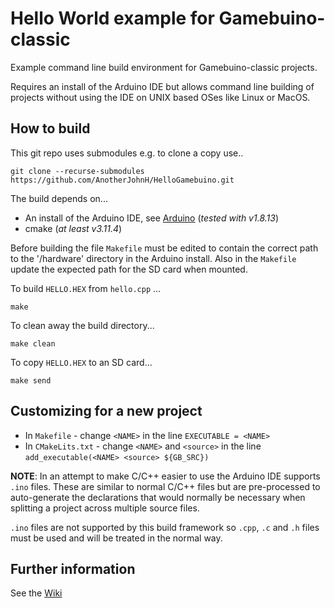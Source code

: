 # Hello World example for Gamebuino-classic

Example command line build environment for Gamebuino-classic projects.

Requires an install of the Arduino IDE but allows command line building
of projects without using the IDE on UNIX based OSes like Linux or MacOS.

## How to build

This git repo uses submodules e.g. to clone a copy use..

```
git clone --recurse-submodules https://github.com/AnotherJohnH/HelloGamebuino.git
```

The build depends on...

+ An install of the Arduino IDE, see [Arduino](https://www.arduino.cc/en/software) (*tested with v1.8.13*)
+ cmake (*at least v3.11.4*)

Before building the file `Makefile` must be edited to contain the
correct path to the '/hardware' directory in the Arduino install.
Also in the `Makefile` update the expected path for the SD card when
mounted.

To build `HELLO.HEX` from `hello.cpp` ...
```
make
```

To clean away the build directory...
```
make clean
```

To copy `HELLO.HEX` to an SD card...
```
make send
```

## Customizing for a new project

+ In `Makefile`      - change `<NAME>` in the line `EXECUTABLE = <NAME>`
+ In `CMakeLits.txt` - change `<NAME>` and `<source>` in the line `add_executable(<NAME> <source> ${GB_SRC})`

**NOTE**: In an attempt to make C/C++ easier to use the Arduino IDE supports `.ino` files. These are
similar to normal C/C++ files but are pre-processed to auto-generate the declarations that would normally
be necessary when splitting a project across multiple source files.

`.ino` files are not supported by this build framework so `.cpp`, `.c` and `.h` files must be used and will
be treated in the normal way.

## Further information

See the [Wiki](https://github.com/AnotherJohnH/HelloGamebuino/wiki)
